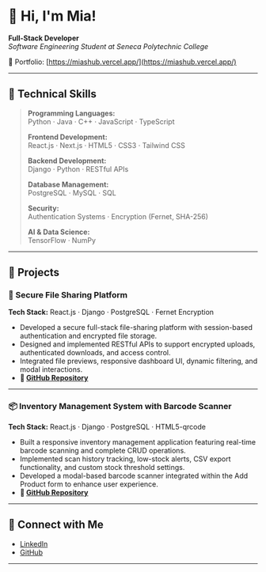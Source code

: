 # 🎨 Hi, I'm Mia!
**Full-Stack Developer**  
*Software Engineering Student at Seneca Polytechnic College*

🌟 Portfolio: [https://miashub.vercel.app/](https://miashub.vercel.app/)

---

## 🚀 Technical Skills

> **Programming Languages:**  
> Python · Java · C++ · JavaScript · TypeScript
>
> **Frontend Development:**  
> React.js · Next.js · HTML5 · CSS3 · Tailwind CSS
>
> **Backend Development:**  
> Django · Python · RESTful APIs
>
> **Database Management:**  
> PostgreSQL · MySQL · SQL
>
> **Security:**  
> Authentication Systems · Encryption (Fernet, SHA-256)
>
> **AI & Data Science:**  
> TensorFlow · NumPy

---

## 📂 Projects

### 🔐 Secure File Sharing Platform
**Tech Stack:** React.js · Django · PostgreSQL · Fernet Encryption

- Developed a secure full-stack file-sharing platform with session-based authentication and encrypted file storage.
- Designed and implemented RESTful APIs to support encrypted uploads, authenticated downloads, and access control.
- Integrated file previews, responsive dashboard UI, dynamic filtering, and modal interactions.
- **🔗 [GitHub Repository](https://github.com/miashub/SHF-file-sharing-website)**

---

### 📦 Inventory Management System with Barcode Scanner
**Tech Stack:** React.js · Django · PostgreSQL · HTML5-qrcode

- Built a responsive inventory management application featuring real-time barcode scanning and complete CRUD operations.
- Implemented scan history tracking, low-stock alerts, CSV export functionality, and custom stock threshold settings.
- Developed a modal-based barcode scanner integrated within the Add Product form to enhance user experience.
- **🔗 [GitHub Repository](https://github.com/miashub/Inventory-Management)**

---

## 💬 Connect with Me
- [LinkedIn](https://linkedin.com/in/mia-shajahan)
- [GitHub](https://github.com/miashub)

---

